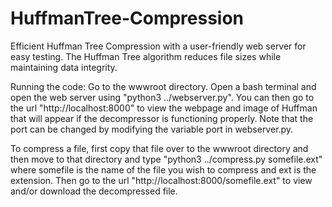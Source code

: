 # HuffmanTree-Compression
Efficient Huffman Tree Compression with a user-friendly web server for easy testing. The Huffman Tree algorithm reduces file sizes while maintaining data integrity.

Running the code:
Go to the wwwroot directory. Open a bash terminal and open the web server using "python3 ../webserver.py". You can then go to the url "http://localhost:8000" to view the webpage and image of Huffman that will appear if the decompressor is functioning properly. Note that the port can be changed by modifying the variable port in webserver.py.

To compress a file, first copy that file over to the wwwroot directory and then move to that directory and type "python3 ../compress.py somefile.ext" where somefile is the name of the file you wish to compress and ext is the extension. Then go to the url "http://localhost:8000/somefile.ext" to view and/or download the decompressed file.
